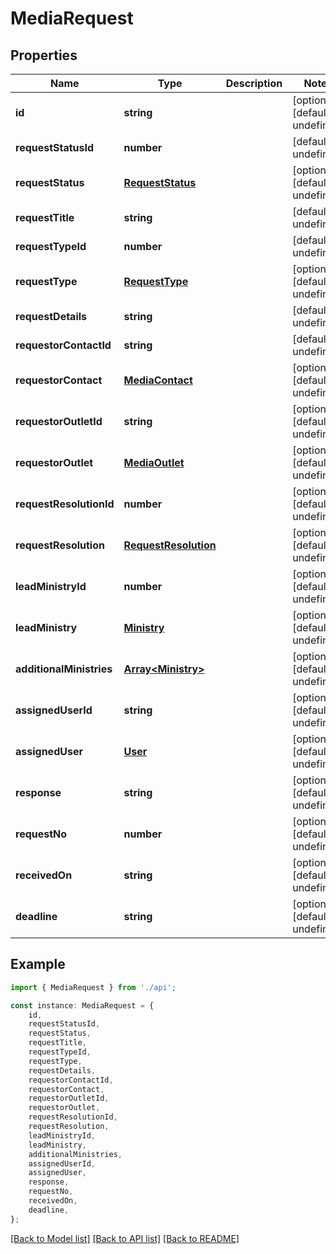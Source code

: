 # MediaRequest


## Properties

Name | Type | Description | Notes
------------ | ------------- | ------------- | -------------
**id** | **string** |  | [optional] [default to undefined]
**requestStatusId** | **number** |  | [default to undefined]
**requestStatus** | [**RequestStatus**](RequestStatus.md) |  | [optional] [default to undefined]
**requestTitle** | **string** |  | [default to undefined]
**requestTypeId** | **number** |  | [default to undefined]
**requestType** | [**RequestType**](RequestType.md) |  | [optional] [default to undefined]
**requestDetails** | **string** |  | [default to undefined]
**requestorContactId** | **string** |  | [default to undefined]
**requestorContact** | [**MediaContact**](MediaContact.md) |  | [optional] [default to undefined]
**requestorOutletId** | **string** |  | [optional] [default to undefined]
**requestorOutlet** | [**MediaOutlet**](MediaOutlet.md) |  | [optional] [default to undefined]
**requestResolutionId** | **number** |  | [optional] [default to undefined]
**requestResolution** | [**RequestResolution**](RequestResolution.md) |  | [optional] [default to undefined]
**leadMinistryId** | **number** |  | [optional] [default to undefined]
**leadMinistry** | [**Ministry**](Ministry.md) |  | [optional] [default to undefined]
**additionalMinistries** | [**Array&lt;Ministry&gt;**](Ministry.md) |  | [optional] [default to undefined]
**assignedUserId** | **string** |  | [optional] [default to undefined]
**assignedUser** | [**User**](User.md) |  | [optional] [default to undefined]
**response** | **string** |  | [optional] [default to undefined]
**requestNo** | **number** |  | [optional] [default to undefined]
**receivedOn** | **string** |  | [optional] [default to undefined]
**deadline** | **string** |  | [optional] [default to undefined]

## Example

```typescript
import { MediaRequest } from './api';

const instance: MediaRequest = {
    id,
    requestStatusId,
    requestStatus,
    requestTitle,
    requestTypeId,
    requestType,
    requestDetails,
    requestorContactId,
    requestorContact,
    requestorOutletId,
    requestorOutlet,
    requestResolutionId,
    requestResolution,
    leadMinistryId,
    leadMinistry,
    additionalMinistries,
    assignedUserId,
    assignedUser,
    response,
    requestNo,
    receivedOn,
    deadline,
};
```

[[Back to Model list]](../README.md#documentation-for-models) [[Back to API list]](../README.md#documentation-for-api-endpoints) [[Back to README]](../README.md)
